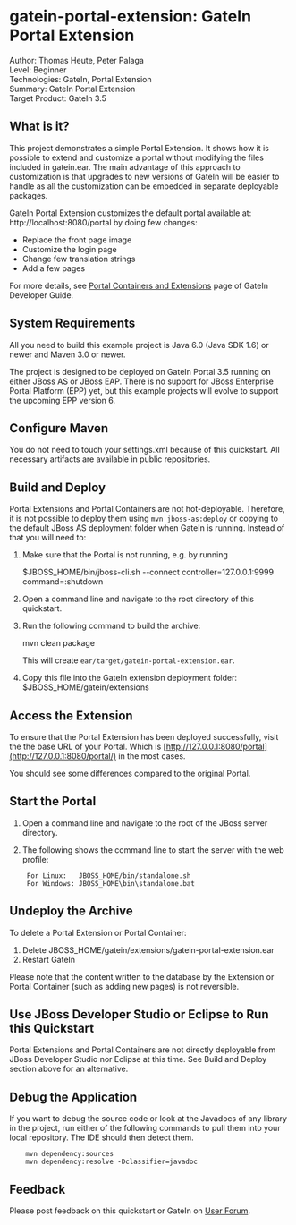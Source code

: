 <!--~ Do not edit this derived file! See gatein-portal-quickstarts-parent/src/main/freemarker/gatein-portal-extension/README.md.ftl ~-->

gatein-portal-extension: GateIn Portal Extension
============================
Author: Thomas Heute, Peter Palaga  
Level: Beginner  
Technologies: GateIn, Portal Extension  
Summary: GateIn Portal Extension  
Target Product: GateIn 3.5


What is it?
-----------

This project demonstrates a simple Portal Extension. It shows how it is possible to extend and customize a portal without 
modifying the files included in gatein.ear. The main advantage of this approach to customization is that upgrades to new 
versions of GateIn will be easier to handle as all the customization can be embedded in separate 
deployable packages.

GateIn Portal Extension customizes the default portal available at: http://localhost:8080/portal by doing few changes:

* Replace the front page image
* Customize the login page
* Change few translation strings
* Add a few pages

For more details, see [Portal Containers and Extensions](https://docs.jboss.org/author/display/GTNPORTAL35/GDG-Portal+Containers+and+Extensions) page of 
GateIn Developer Guide.


<!--~ Included from gatein-portal-quickstarts-parent/src/main/freemarker/include/system-requirements.md.ftl ~-->
System Requirements
-------------------

All you need to build this example project is Java 6.0 (Java SDK 1.6) or newer and Maven 3.0 or newer.

The project is designed to be deployed on GateIn Portal 3.5 running on either
JBoss AS or JBoss EAP. There is no support for JBoss Enterprise Portal Platform (EPP) yet, 
but this example projects will evolve to support the upcoming EPP version 6.


<!--~ Included from gatein-portal-quickstarts-parent/src/main/freemarker/include/configure-maven.md.ftl ~-->
Configure Maven
---------------

You do not need to touch your settings.xml because of this quickstart. All necessary artifacts are available in public
repositories.


<!--~ Included from gatein-portal-quickstarts-parent/src/main/freemarker/include/build-and-deploy-portal-container-or-extension.md.ftl ~-->
Build and Deploy
----------------

Portal Extensions and Portal Containers are not hot-deployable. Therefore, it is not possible to deploy them using 
`mvn jboss-as:deploy` or copying to the default JBoss AS deployment folder when 
GateIn is running. Instead of that you will need to:

1. Make sure that the Portal is not running, e.g. by running 

      $JBOSS_HOME/bin/jboss-cli.sh --connect controller=127.0.0.1:9999 command=:shutdown

2. Open a command line and navigate to the root directory of this quickstart.
3. Run the following command to build the archive:

      mvn clean package

   This will create `ear/target/gatein-portal-extension.ear`.
4. Copy this file into the GateIn extension deployment folder: $JBOSS_HOME/gatein/extensions

Access the Extension
--------------------

To ensure that the Portal Extension has been deployed successfully, visit the the base URL of your Portal. Which is 
[http://127.0.0.1:8080/portal](http://127.0.0.1:8080/portal/) in the most cases.

You should see some differences compared to the original Portal.


<!--~ Included from gatein-portal-quickstarts-parent/src/main/freemarker/include/start-the-portal.md.ftl ~-->
Start the Portal
----------------

1. Open a command line and navigate to the root of the JBoss server directory.
2. The following shows the command line to start the server with the web profile:

        For Linux:   JBOSS_HOME/bin/standalone.sh
        For Windows: JBOSS_HOME\bin\standalone.bat


Undeploy the Archive
--------------------

To delete a Portal Extension or Portal Container:
1. Delete JBOSS_HOME/gatein/extensions/gatein-portal-extension.ear
2. Restart GateIn

Please note that the content written to the database by the Extension or Portal Container (such as adding new pages) is not 
reversible.


Use JBoss Developer Studio or Eclipse to Run this Quickstart
------------------------------------------------------------

Portal Extensions and Portal Containers are not directly deployable from JBoss Developer Studio nor Eclipse at this time. 
See Build and Deploy section above for an alternative.  


<!--~ Included from gatein-portal-quickstarts-parent/src/main/freemarker/include/debug.md.ftl ~-->
Debug the Application
---------------------

If you want to debug the source code or look at the Javadocs of any library in the project, run either of the following 
commands to pull them into your local repository. The IDE should then detect them.

        mvn dependency:sources
        mvn dependency:resolve -Dclassifier=javadoc


<!--~ Included from gatein-portal-quickstarts-parent/src/main/freemarker/include/feedback.md.ftl ~-->
Feedback
--------

Please post feedback on this quickstart or GateIn on [User Forum](https://community.jboss.org/en/gatein?view=discussions).
